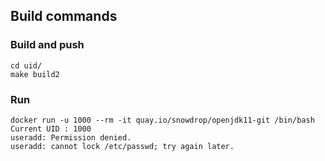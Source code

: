 ## Build commands

### Build and push
```shell script
cd uid/
make build2
```

### Run

```shell script
docker run -u 1000 --rm -it quay.io/snowdrop/openjdk11-git /bin/bash
Current UID : 1000
useradd: Permission denied.
useradd: cannot lock /etc/passwd; try again later.
```
